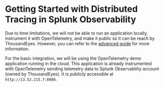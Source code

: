 # Getting Started with Distributed Tracing in Splunk Observability

Due to time limitations, we will not be able to run an application locally, instrument it with OpenTelemetry, and make it public so it can be reach by ThousandEyes. However, you can refer to the [advanced guide](../advanced/getting_started.md) for more information.

For the basic integration, we will be using the OpenTelemetry demo application running in the cloud.
This application is already instrumented with OpenTelemetry sending telemetry data to Splunk Observability account (owned by ThousandEyes).
It is publicly accessible at `http://13.52.215.7:8080`.
